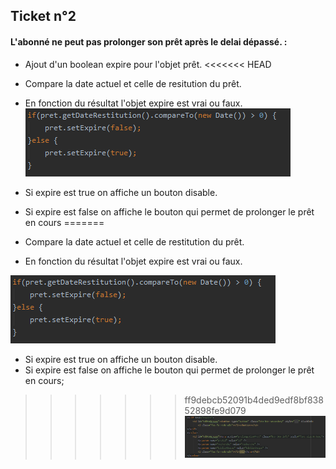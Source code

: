 ##  Ticket n°2
   
#### L'abonné ne peut pas prolonger son prêt après le delai dépassé. :
   
   - Ajout d'un boolean expire pour l'objet prêt.
<<<<<<< HEAD
   - Compare la date actuel et celle de resitution du prêt.
   - En fonction du résultat l'objet expire est vrai ou faux.
   ![automated like clockwork](./compareDate.png)
   
   - Si expire est true on affiche un bouton disable.
   - Si expire est false on affiche le bouton qui permet de prolonger le prêt en cours
=======
   - Compare la date actuel et celle de restitution du prêt.
   - En fonction du résultat l'objet expire est vrai ou faux.
   
   ![automated like clockwork](./compareDate.png)
   
   - Si expire est true on affiche un bouton disable.
   - Si expire est false on affiche le bouton qui permet de prolonger le prêt en cours;
   
>>>>>>> ff9debcb52091b4ded9edf8bf83852898fe9d079
   ![automated like clockwork](./jspExpire.png)
   
    